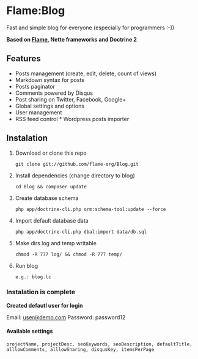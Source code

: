 # Flame:Blog

Fast and simple blog for everyone (especially for programmers :-))

**Based on [Flame](https://github.com/flame-org/Framework), Nette frameworks and Doctrine 2**

## Features
* Posts management (create, edit, delete, count of views)
* Markdown syntax for posts
* Posts paginator
* Comments powered by Disqus
* Post sharing on Twitter, Facebook, Google+
* Global settings and options
* User management
* RSS feed control
* Wordpress posts importer

## Instalation
1. Download or clone this repo

	`git clone git://github.com/flame-org/Blog.git`

2. Install dependencies (change directory to blog)

	`cd Blog && composer update`

3. Create database schema

	`php app/doctrine-cli.php orm:schema-tool:update --force`

4. Import default database data

	`php app/doctrine-cli.php dbal:import data/db.sql`

5. Make dirs log and temp writable

	`chmod -R 777 log/ && chmod -R 777 temp/`

6. Run blog

	`e.g.: blog.lc`

### Instalation is complete

**Created defautl user for login**

 Email: user@demo.com
 Password: password12


#### Available settings

	projectName, projectDesc, seoKeywords, seoDescription, defaultTitle, alllowComments, alllowSharing, disqusKey, itemsPerPage